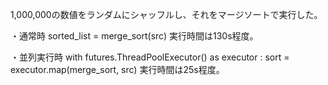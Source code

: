 1,000,000の数値をランダムにシャッフルし、それをマージソートで実行した。

・通常時
sorted_list = merge_sort(src)
実行時間は130s程度。

・並列実行時
with futures.ThreadPoolExecutor() as executor :
    sort = executor.map(merge_sort, src)
実行時間は25s程度。